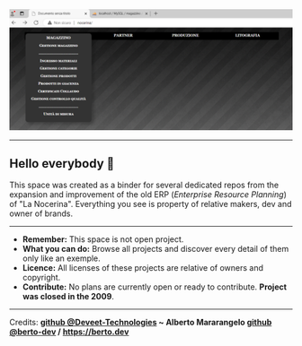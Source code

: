 
<img src="https://raw.githubusercontent.com/la-nocerina/open-depot/main/screenshot.png">

---

## Hello everybody 🎉
This space was created as a binder for several dedicated repos from the expansion and improvement of the old ERP (_Enterprise Resource Planning_) of "La Nocerina". Everything you see is property of relative makers, dev and owner of brands.

---
- <b>Remember:</b> This space is not open project.
- <b>What you can do:</b> Browse all projects and discover every detail of them only like an exemple.
- <b>Licence:</b> All licenses of these projects are relative of owners and copyright.
- <b>Contribute:</b> No plans are currently open or ready to contribute. <b>Project was closed in the 2009</b>.
---

<span>Credits: <b><a href="https://github.com/berto-dev">github @Deveet-Technologies</a> ~ Alberto Mararangelo <b><a href="https://github.com/berto-dev">github @berto-dev</a> / <a href="https://berto.dev">https://berto.dev</a></b>
